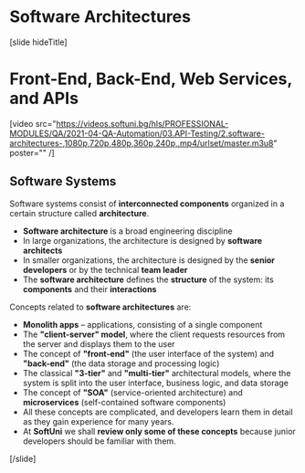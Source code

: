 # Software Architectures
[slide hideTitle]

# Front-End, Back-End, Web Services, and APIs

[video src="https://videos.softuni.bg/hls/PROFESSIONAL-MODULES/QA/2021-04-QA-Automation/03.API-Testing/2.software-architectures-,1080p,720p,480p,360p,240p,.mp4/urlset/master.m3u8" poster="" /]


## Software Systems

Software systems consist of **interconnected components** organized in a certain structure called **architecture**.
- **Software architecture** is a broad engineering discipline
- In large organizations, the architecture is designed by **software architects**
- In smaller organizations, the architecture is designed by the **senior developers** or by the technical **team leader**
- The **software architecture** defines the **structure** of the system: its **components** and their **interactions**

Concepts related to **software architectures** are:
- **Monolith apps** – applications, consisting of a single component
- The **"client-server" model**, where the client requests resources from the server and displays them to the user
- The concept of **"front-end"** (the user interface of the system) and **"back-end"** (the data storage and processing logic)
- The classical **"3-tier"** and **"multi-tier"** architectural models, where the system is split into the user interface, business logic, and data storage
- The concept of **"SOA"** (service-oriented architecture) and **microservices** (self-contained software components)
- All these concepts are complicated, and developers learn them in detail as they gain experience for many years.
- At **SoftUni** we shall **review only some of these concepts** because junior developers should be familiar with them.




[/slide]
